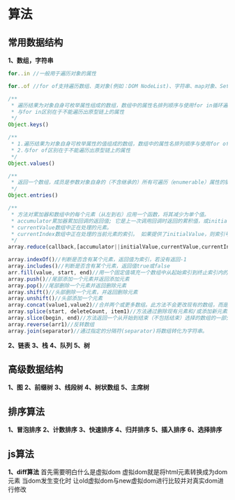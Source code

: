 # 算法

## 常用数据结构

**1、数组，字符串**
```js
for..in //一般用于遍历对象的属性

for..of //for of支持遍历数组、类对象(例如：DOM NodeList)、字符串、map对象、Set对象 ES6添加的

/**
 * 遍历结果为对象自身可枚举属性组成的数组，数组中的属性名排列顺序与使用for in循环遍历该对象时返回的顺序一致，
 * 与for in区别在于不能遍历出原型链上的属性
 */
Object.keys()   

/**
 * 1.遍历结果为对象自身可枚举属性的值组成的数组，数组中的属性名排列顺序与使用for of循环遍历该对象时返回的顺序一致，
 * 2.与for of区别在于不能遍历出原型链上的属性
 */
Object.values()

/**
 * 返回一个数组，成员是参数对象自身的（不含继承的）所有可遍历（enumerable）属性的键值对数组。(相当于Object.keys()和Object.values()的结合)
 */
Object.entries()

/**
 * 方法对累加器和数组中的每个元素（从左到右）应用一个函数，将其减少为单个值。
 * accumulator累加器累加回调的返回值; 它是上一次调用回调时返回的累积值，或initialValue（如下所示）。
 * currentValue数组中正在处理的元素。
 * currentIndex数组中正在处理的当前元素的索引。 如果提供了initialValue，则索引号为0，否则为索引为1。
 */
array.reduce(callback,[accumulator||initialValue,currentValue,currentIndex])

array.indexOf()//判断是否含有某个元素，返回值为索引，若没有返回-1
array.includes()//判断是否含有某个元素，返回值true或false
arr.fill(value, start, end)//用一个固定值填充一个数组中从起始索引到终止索引内的全部元素
array.push()//尾部添加一个元素并返回添加元素 
array.pop()//尾部删除一个元素并返回删除元素
array.shift()//头部删除一个元素，并返回删除元素
array.unshift()//头部添加一个元素
array.concat(value1,value2)//合并两个或更多数组。此方法不会更改现有的数组，而是返回一个新的数组。
array.splice(start, deleteCount, item1)//方法通过删除现有元素和/或添加新元素来更改一个数组的内容。
array.slice(begin, end)//方法返回一个从开始到结束（不包括结束）选择的数组的一部分浅拷贝到一个新数组对象。原始数组不会被修改。
array.reverse(arr1)//反转数组
array.join(separator)//通过指定的分隔符(separator)将数组转化为字符串。
```
**2、链表**
**3、栈**
**4、队列**
**5、树**

## 高级数据结构
**1、图**
**2、前缀树**
**3、线段树**
**4、树状数组**
**5、主席树**

## 排序算法
**1、冒泡排序**
**2、计数排序**
**3、快速排序**
**4、归并排序**
**5、插入排序**
**6、选择排序**

## js算法
**1、diff算法**
首先需要明白什么是虚拟dom
虚拟dom就是将html元素转换成为dom元素 当dom发生变化时 让old虚拟dom与new虚拟dom进行比较并对真实dom进行修改


